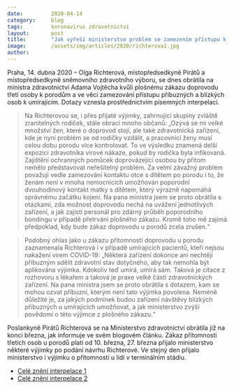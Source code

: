 ```yaml
---
date:         2020-04-14
category:     blog
tags:         koronavirus zdravotnictví
layout:       post
title:        "Jak vyřeší ministerstvo problém se zamezením přístupu k porodům a k umírajícím, ptá se poslankyně Pirátů Richterová"
image:        /assets/img/articles/2020/richterova1.jpg
author:       
--- 
```



Praha, 14. dubna 2020 – Olga Richterová, místopředsedkyně Pirátů a místopředsedkyně sněmovního zdravotního výboru, se dnes obrátila na ministra zdravotnictví Adama Vojtěcha kvůli plošnému zákazu doprovodu třetí osoby k porodům a ve věci zamezování přístupu příbuzných a blízkých osob k umírajícím. Dotazy vznesla prostřednictvím písemných interpelací. 

> Na Richterovou se, i přes přijaté výjimky, zahrnující skupiny zvláště zranitelných rodiček, stále obrací mnoho občanů: „Ozývá se mi velké množství žen, které o doprovod stojí, ale také zdravotnická zařízení, kde je nyní problém se od rodičky vzdálit, a pracovníci ženy musí celou dobu porodu více kontrolovat. To ve výsledku znamená delší expozici zdravotníka virové nákaze, pokud by rodička byla infikovaná. Zajištění ochranných pomůcek doprovázející osobou by přitom nemělo představovat neřešitelný problém. Za velmi závažný problém považuji vedle zamezování kontaktu otce s dítětem po porodu i to, že ženám není v mnoha nemocnicích umožňován poporodní dvouhodinový kontakt matky s dítětem, který výrazně napomáhá správnému začátku kojení. Na pana ministra jsem se proto obrátila s otázkami, zda možnost doprovodu nechá na uvážení jednotlivých zařízení, a jak zajistí personál pro zdárný průběh poporodního bondingu v případě přetrvání plošného zákazu. Kromě toho mě zajímá předpoklad, kdy bude zákaz doprovodu u porodů zcela zrušen.“

> Podobný ohlas jako u zákazu přítomnosti doprovodu u porodu zaznamenala Richterová i v případě umírajících pacientů, kteří nejsou nakažení virem COVID-19: „Některá zařízení dokonce ani nechtějí příbuzným sdělit zdravotní stav dotyčného, aby tak nemohla být aplikována výjimka. Kdokoliv teď umírá, umírá sám. Taková je citace z rozhovoru s lékařem a taková je praxe velké části zdravotnických zařízení. Na pana ministra jsem se proto obrátila s dotazem, kam se mohou ozvat příbuzní, kterým není tato výjimka povolena. Neméně důležité je, za jakých podmínek budou zařízení návštěvy blízkých příbuzných u umírajících umožňovat, a jak ministerstvo zvýší povědomí o této výjimce z plošného zákazu.“

Poslankyně Pirátů Richterová se na Ministerstvo zdravotnictví obrátila již na konci března, jak informuje ve svém blogovém článku. Zákaz přítomnosti třetích osob u porodů platí od 10. března, 27. března přijalo ministerstvo některé výjimky po podání návrhu Richterové. Ve stejný den přijalo ministerstvo i výjimku o přítomnosti u lidí v terminálním stádiu. 


* [Celé znění interpelace 1](https://pirati.cz/assets/pdf/200414_interpelacePorody_RichterovaMZd.pdf)
* [Celé znění interpelace 2](https://pirati.cz/assets/pdf/200414_interpelaceUmirajici_RichterovaMZd.pdf)
